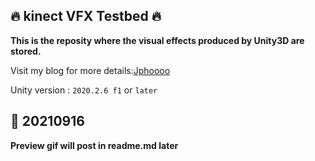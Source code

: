 ## 🔥 kinect VFX Testbed 🔥

<b>This is the reposity where the visual effects produced by Unity3D are stored.</b>

Visit my blog for more details:[Jphoooo](https://jphoooo.com)

Unity version : `2020.2.6 f1` or `later`

## 🧊 20210916

<b>Preview gif will post in readme.md later</b>


